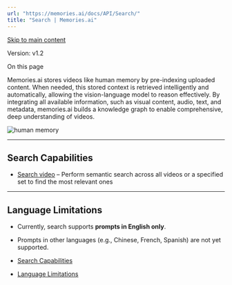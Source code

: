 ```yaml
---
url: "https://memories.ai/docs/API/Search/"
title: "Search | Memories.ai"
---
```


[Skip to main content](https://memories.ai/docs/API/Search/#__docusaurus_skipToContent_fallback)

Version: v1.2

On this page

Memories.ai stores videos like human memory by pre-indexing uploaded content. When needed, this stored context is retrieved intelligently and automatically, allowing the vision-language model to reason effectively. By integrating all available information, such as visual content, audio, text, and metadata, memories.ai builds a knowledge graph to enable comprehensive, deep understanding of videos.

![human memory](https://memories.ai/docs/assets/images/b_search-202950b6a0036abd9432d3184c09d96b.png)

* * *

## Search Capabilities [​](https://memories.ai/docs/API/Search/\#search-capabilities "Direct link to Search Capabilities")

- [Search video](https://memories.ai/docs/02-Search-video/) – Perform semantic search across all videos or a specified set to find the most relevant ones

* * *

## Language Limitations [​](https://memories.ai/docs/API/Search/\#language-limitations "Direct link to Language Limitations")

- Currently, search supports **prompts in English only**.
- Prompts in other languages (e.g., Chinese, French, Spanish) are not yet supported.

- [Search Capabilities](https://memories.ai/docs/API/Search/#search-capabilities)
- [Language Limitations](https://memories.ai/docs/API/Search/#language-limitations)